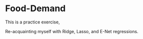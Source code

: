 # Food-Demand
This is a practice exercise,

Re-acquainting myself with Ridge, Lasso, and E-Net regressions.
